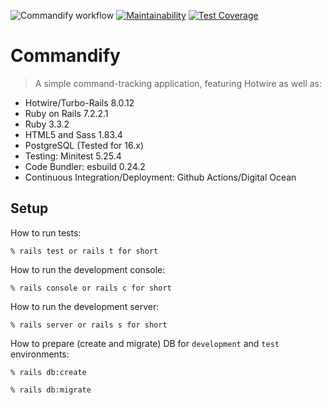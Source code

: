 ![Commandify workflow](https://github.com/tflem/commandify/actions/workflows/commandify.yml/badge.svg)
[![Maintainability](https://api.codeclimate.com/v1/badges/ad6f512e00fb715e6db2/maintainability)](https://codeclimate.com/github/tflem/commandify/maintainability)
[![Test Coverage](https://api.codeclimate.com/v1/badges/ad6f512e00fb715e6db2/test_coverage)](https://codeclimate.com/github/tflem/commandify/test_coverage)

# Commandify

> A simple command-tracking application, featuring Hotwire as well as:

- Hotwire/Turbo-Rails 8.0.12
- Ruby on Rails 7.2.2.1
- Ruby 3.3.2
- HTML5 and Sass 1.83.4
- PostgreSQL (Tested for 16.x)
- Testing: Minitest 5.25.4
- Code Bundler: esbuild 0.24.2
- Continuous Integration/Deployment: Github Actions/Digital Ocean

## Setup

How to run tests:

```
% rails test or rails t for short
```

How to run the development console:

```
% rails console or rails c for short
```

How to run the development server:

```
% rails server or rails s for short
```

How to prepare (create and migrate) DB for `development` and `test` environments:

```
% rails db:create

% rails db:migrate
```
